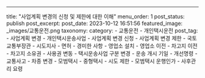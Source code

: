 ---
title: "사업계획 변경의 신청 및 제한에 대한 이해"
menu_order: 1
post_status: publish
post_excerpt: 
post_date: 2023-10-12 16:51:56
featured_image: _images/교통운전.png
taxonomy:
    category:
        - 교통운전
        - 개인택시운전
    post_tag:
        -  사업계획 변경
        -  개인택시운송사업
        -  사업계획 변경 신청
        -  사업계획 변경 제한
        -  국토교통부장관
        -  시도지사
        -  면허
        -  경미한 사항
        -  영업소 설치
        -  영업소 이전
        -  차고지 이전
        -  차고지 소유권
        -  사용권 변동
        -  택시운송사업 구분 변경
        -  운송 개시 기일
        -  개선명령
        -  교통사고
        -  차종 변경
        -  모범택시
        -  중형택시
        -  시도 제한
        -  모범택시 운행인가
        -  사후관리 요령
